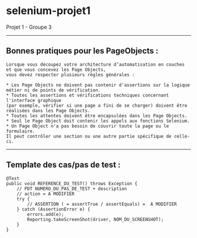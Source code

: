 # selenium-projet1
 Projet 1 - Groupe 3

----------------------------------------
 Bonnes pratiques pour les PageObjects :
----------------------------------------
    
    Lorsque vous découpez votre architecture d’automatisation en couches et que vous concevez les Page Objects, 
    vous devez respecter plusieurs règles générales :
    
    * Les Page Objects ne doivent pas contenir d'assertions sur la logique métier ni de points de vérification.
    * Toutes les assertions et vérifications techniques concernant l'interface graphique 
    (par exemple, vérifier si une page a fini de se charger) doivent être réalisées dans les Page Objects.
    * Toutes les attentes doivent être encapsulées dans les Page Objects.
    * Seul le Page Object doit contenir les appels aux fonctions Selenium.
    * Un Page Object n'a pas besoin de couvrir toute la page ou le formulaire. 
    Il peut contrôler une section ou une autre partie spécifique de celle-ci.

------------------------------
Template des cas/pas de test :
------------------------------

    @Test
    public void REFERENCE_DU_TEST() throws Exception {
        // PDT NUMERO_DU_PAS_DE_TEST + description
        // action = A MODIFIER
        try {
            // ASSERTION ( = assertTrue / assertEquals) =  A MODIFIER
        } catch (AssertionError e) {
            errors.add(e);
            Reporting.takeScreenShot(driver, NOM_DU_SCREENSHOT);
        }
    }
